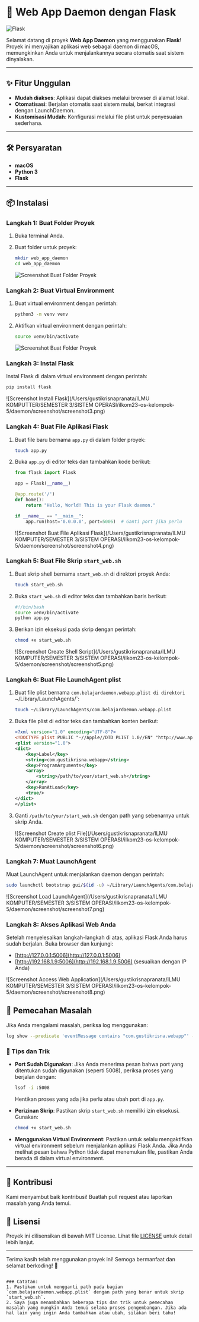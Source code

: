 # 🚀 Web App Daemon dengan Flask

![Flask](https://flask.palletsprojects.com/en/2.2.x/_images/flask-logo.png)

Selamat datang di proyek **Web App Daemon** yang menggunakan **Flask**! Proyek ini menyajikan aplikasi web sebagai daemon di macOS, memungkinkan Anda untuk menjalankannya secara otomatis saat sistem dinyalakan.

---

## ✨ Fitur Unggulan

- **Mudah diakses**: Aplikasi dapat diakses melalui browser di alamat lokal.
- **Otomatisasi**: Berjalan otomatis saat sistem mulai, berkat integrasi dengan LaunchDaemon.
- **Kustomisasi Mudah**: Konfigurasi melalui file plist untuk penyesuaian sederhana.

---

## 🛠️ Persyaratan

- **macOS**
- **Python 3**
- **Flask**

---

## 📦 Instalasi

### Langkah 1: Buat Folder Proyek

1. Buka terminal Anda.
2. Buat folder untuk proyek:
   ```bash
   mkdir web_app_daemon
   cd web_app_daemon
   ```

   ![Screenshot Buat Folder Proyek](/daemon/screenshot/tahap1.png)

### Langkah 2: Buat Virtual Environment

1. Buat virtual environment dengan perintah:
   ```bash
   python3 -m venv venv
   ```

2. Aktifkan virtual environment dengan perintah:
   ```bash
   source venv/bin/activate
   ```

   ![Screenshot Buat Folder Proyek](/daemon/screenshot/tahap2.png)

### Langkah 3: Instal Flask

Instal Flask di dalam virtual environment dengan perintah:
```bash
pip install flask
```

![Screenshot Install Flask](/Users/gustikrisnapranata/ILMU KOMPUTTER/SEMESTER 3/SISTEM OPERASI/ilkom23-os-kelompok-5/daemon/screenshot/screenshot3.png)

### Langkah 4: Buat File Aplikasi Flask

1. Buat file baru bernama `app.py` di dalam folder proyek:
   ```bash
   touch app.py
   ```

2. Buka `app.py` di editor teks dan tambahkan kode berikut:
   ```python
   from flask import Flask

   app = Flask(__name__)

   @app.route('/')
   def home():
       return "Hello, World! This is your Flask daemon."

   if __name__ == "__main__":
       app.run(host='0.0.0.0', port=5006)  # Ganti port jika perlu
   ```

   ![Screenshot Buat File Aplikasi Flask](/Users/gustikrisnapranata/ILMU KOMPUTER/SEMESTER 3/SISTEM OPERASI/ilkom23-os-kelompok-5/daemon/screenshot/screenshot4.png)

### Langkah 5: Buat File Skrip `start_web.sh`

1. Buat skrip shell bernama `start_web.sh` di direktori proyek Anda:
   ```bash
   touch start_web.sh
   ```

2. Buka `start_web.sh` di editor teks dan tambahkan baris berikut:
   ```bash
   #!/bin/bash
   source venv/bin/activate
   python app.py
   ```

3. Berikan izin eksekusi pada skrip dengan perintah:
   ```bash
   chmod +x start_web.sh
   ```

   ![Screenshot Create Shell Script](/Users/gustikrisnapranata/ILMU KOMPUTER/SEMESTER 3/SISTEM OPERASI/ilkom23-os-kelompok-5/daemon/screenshot/screenshot5.png)

### Langkah 6: Buat File LaunchAgent plist

1. Buat file plist bernama `com.belajardaemon.webapp.plist di direktori `~/Library/LaunchAgents/`:
   ```bash
   touch ~/Library/LaunchAgents/com.belajardaemon.webapp.plist
   ```

2. Buka file plist di editor teks dan tambahkan konten berikut:
   ```xml
   <?xml version="1.0" encoding="UTF-8"?>
   <!DOCTYPE plist PUBLIC "-//Apple//DTD PLIST 1.0//EN" "http://www.apple.com/DTDs/PropertyList-1.0.dtd">
   <plist version="1.0">
   <dict>
       <key>Label</key>
       <string>com.gustikrisna.webapp</string>
       <key>ProgramArguments</key>
       <array>
           <string>/path/to/your/start_web.sh</string>
       </array>
       <key>RunAtLoad</key>
       <true/>
   </dict>
   </plist>
   ```

3. Ganti `/path/to/your/start_web.sh` dengan path yang sebenarnya untuk skrip Anda.

   ![Screenshot Create plist File](/Users/gustikrisnapranata/ILMU KOMPUTER/SEMESTER 3/SISTEM OPERASI/ilkom23-os-kelompok-5/daemon/screenshot/screenshot6.png)

### Langkah 7: Muat LaunchAgent

Muat LaunchAgent untuk menjalankan daemon dengan perintah:
```bash
sudo launchctl bootstrap gui/$(id -u) ~/Library/LaunchAgents/com.belajardaemon.webapp.plist
```

![Screenshot Load LaunchAgent](/Users/gustikrisnapranata/ILMU KOMPUTER/SEMESTER 3/SISTEM OPERASI/ilkom23-os-kelompok-5/daemon/screenshot/screenshot7.png)

### Langkah 8: Akses Aplikasi Web Anda

Setelah menyelesaikan langkah-langkah di atas, aplikasi Flask Anda harus sudah berjalan. Buka browser dan kunjungi:
- [http://127.0.0.1:5006](http://127.0.0.1:5006)
- [http://192.168.1.9:5006](http://192.168.1.9:5006) (sesuaikan dengan IP Anda)

![Screenshot Access Web Application](/Users/gustikrisnapranata/ILMU KOMPUTER/SEMESTER 3/SISTEM OPERASI/ilkom23-os-kelompok-5/daemon/screenshot/screenshot8.png)

## 🐞 Pemecahan Masalah

Jika Anda mengalami masalah, periksa log menggunakan:
```bash
log show --predicate 'eventMessage contains "com.gustikrisna.webapp"' --info --last 1h
```

### 🔧 Tips dan Trik

- **Port Sudah Digunakan**: Jika Anda menerima pesan bahwa port yang ditentukan sudah digunakan (seperti 5008), periksa proses yang berjalan dengan:
  ```bash
  lsof -i :5008
  ```
  Hentikan proses yang ada jika perlu atau ubah port di `app.py`.

- **Perizinan Skrip**: Pastikan skrip `start_web.sh` memiliki izin eksekusi. Gunakan:
  ```bash
  chmod +x start_web.sh
  ```

- **Menggunakan Virtual Environment**: Pastikan untuk selalu mengaktifkan virtual environment sebelum menjalankan aplikasi Flask Anda. Jika Anda melihat pesan bahwa Python tidak dapat menemukan file, pastikan Anda berada di dalam virtual environment.

---

## 🤝 Kontribusi

Kami menyambut baik kontribusi! Buatlah pull request atau laporkan masalah yang Anda temui.

## 📜 Lisensi

Proyek ini dilisensikan di bawah MIT License. Lihat file [LICENSE](LICENSE) untuk detail lebih lanjut.

---

Terima kasih telah menggunakan proyek ini! Semoga bermanfaat dan selamat berkoding! 🎉
```

### Catatan:
1. Pastikan untuk mengganti path pada bagian `com.belajardaemon.webapp.plist` dengan path yang benar untuk skrip `start_web.sh`.
2. Saya juga menambahkan beberapa tips dan trik untuk pemecahan masalah yang mungkin Anda temui selama proses pengembangan. Jika ada hal lain yang ingin Anda tambahkan atau ubah, silakan beri tahu!